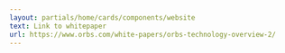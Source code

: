```yaml
---
layout: partials/home/cards/components/website
text: Link to whitepaper
url: https://www.orbs.com/white-papers/orbs-technology-overview-2/
---
```

